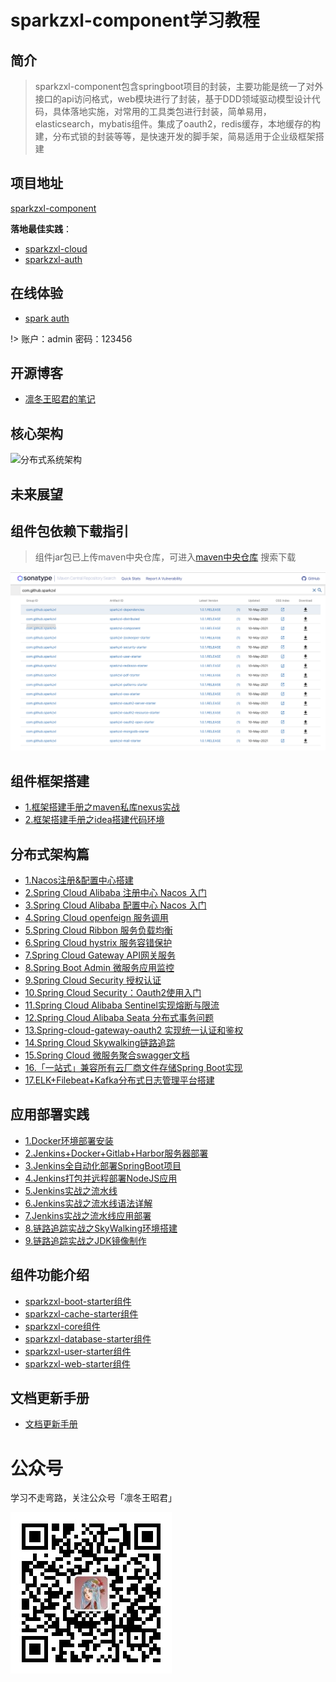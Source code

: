 # sparkzxl-component学习教程

## 简介

> sparkzxl-component包含springboot项目的封装，主要功能是统一了对外接口的api访问格式，web模块进行了封装，基于DDD领域驱动模型设计代码，具体落地实施，对常用的工具类包进行封装，简单易用，elasticsearch，mybatis组件。集成了oauth2，redis缓存，本地缓存的构建，分布式锁的封装等等，是快速开发的脚手架，简易适用于企业级框架搭建

## 项目地址

[sparkzxl-component](https://github.com/sparkzxl/sparkzxl-component.git)

**落地最佳实践**：

- [sparkzxl-cloud](https://github.com/sparkzxl/sparkzxl-cloud.git)
- [sparkzxl-auth](https://github.com/sparkzxl/sparkzxl-auth.git)

## 在线体验

- [spark auth](http://119.45.182.28:3000/login)

!> 账户：admin 密码：123456

## 开源博客

- [凛冬王昭君的笔记](https://www.sparksys.top)

## 核心架构

![分布式系统架构](https://oss.sparksys.top/sparkzxl-component/distributed-architecture.jpg)

## 未来展望

## 组件包依赖下载指引

> 组件jar包已上传maven中央仓库，可进入[maven中央仓库](https://search.maven.org/) 搜索下载

![nexus-compoment.png](images/nexus-compoment.png)

## 组件框架搭建

- [1.框架搭建手册之maven私库nexus实战](forward/framework/框架搭建手册之maven私库nexus实战.md)
- [2.框架搭建手册之idea搭建代码环境](forward/framework/框架搭建手册之idea搭建代码环境.md)

## 分布式架构篇

- [1.Nacos注册&配置中心搭建](forward/distributed/分布式架构之Nacos注册&配置中心搭建.md)
- [2.Spring Cloud Alibaba 注册中心 Nacos 入门](forward/distributed/分布式架构之SpringCloudAlibaba注册中心Nacos入门.md)
- [3.Spring Cloud Alibaba 配置中心 Nacos 入门](forward/distributed/分布式架构之SpringCloudAlibaba配置中心Nacos入门.md)
- [4.Spring Cloud openfeign 服务调用](forward/222)
- [5.Spring Cloud Ribbon 服务负载均衡](forward/222)
- [6.Spring Cloud hystrix 服务容错保护](forward/222)
- [7.Spring Cloud Gateway API网关服务](forward/222)
- [8.Spring Boot Admin 微服务应用监控](forward/222)
- [9.Spring Cloud Security 授权认证](forward/222)
- [10.Spring Cloud Security：Oauth2使用入门](forward/222)
- [11.Spring Cloud Alibaba Sentinel实现熔断与限流](forward/222)
- [12.Spring Cloud Alibaba Seata 分布式事务问题](forward/222)
- [13.Spring-cloud-gateway-oauth2 实现统一认证和鉴权](forward/222)
- [14.Spring Cloud Skywalking链路追踪](forward/222)
- [15.Spring Cloud 微服务聚合swagger文档](forward/222)
- [16.「一站式」兼容所有云厂商文件存储Spring Boot实现](forward/222)
- [17.ELK+Filebeat+Kafka分布式日志管理平台搭建](forward/distributed/分布式架构之ELK+Filebeat+Kafka分布式日志管理平台搭建.md)

## 应用部署实践

- [1.Docker环境部署安装](forward/deploy/Docker环境部署安装.md)
- [2.Jenkins+Docker+Gitlab+Harbor服务器部署](forward/deploy/Jenkins+Docker+Gitlab+Harbor服务器部署.md)
- [3.Jenkins全自动化部署SpringBoot项目](forward/deploy/Jenkins全自动化部署SpringBoot项目.md)
- [4.Jenkins打包并远程部署NodeJS应用](forward/deploy/Jenkins打包并远程部署NodeJS应用.md)
- [5.Jenkins实战之流水线](forward/deploy/Jenkins实战之流水线.md)
- [6.Jenkins实战之流水线语法详解](forward/deploy/Jenkins实战之流水线语法详解.md)
- [7.Jenkins实战之流水线应用部署](forward/deploy/Jenkins实战之流水线应用部署.md)
- [8.链路追踪实战之SkyWalking环境搭建](forward/distributed/链路追踪实战之SkyWalking环境搭建.md)
- [9.链路追踪实战之JDK镜像制作](forward/distributed/链路追踪实战之JDK镜像制作.md)

## 组件功能介绍

- [sparkzxl-boot-starter组件](forward/component/sparkzxl-boot.md)
- [sparkzxl-cache-starter组件](forward/component/sparkzxl-cache.md)
- [sparkzxl-core组件](forward/component/sparkzxl-core.md)
- [sparkzxl-database-starter组件](forward/component/sparkzxl-database.md)
- [sparkzxl-user-starter组件](forward/component/sparkzxl-user.md)
- [sparkzxl-web-starter组件](forward/component/sparkzxl-web.md)

## 文档更新手册

- [文档更新手册](forward/文档更新手册.md)

# 公众号

学习不走弯路，关注公众号「凛冬王昭君」

![wechat-sparkzxl.jpg](images/wechat-sparkzxl.jpg)
